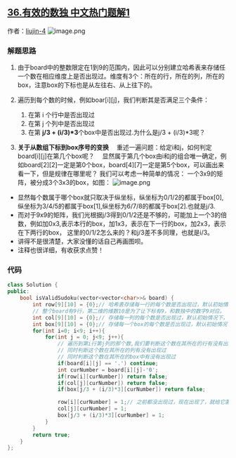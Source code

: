 ## [36.有效的数独 中文热门题解1](https://leetcode.cn/problems/valid-sudoku/solutions/100000/36-jiu-an-zhao-cong-zuo-wang-you-cong-shang-wang-x)

作者：[liujin-4](https://leetcode.cn/u/liujin-4)
![image.png](https://pic.leetcode-cn.com/46f8eb7af960a2ec2be673ae89dfdbab53c4a6379ec272ec887e4f70c27ce3b8-image.png)

### 解题思路
1. 由于board中的整数限定在1到9的范围内，因此可以分别建立哈希表来存储任一个数在相应维度上是否出现过。维度有3个：所在的行，所在的列，所在的box，注意box的下标也是从左往右、从上往下的。
2. 遍历到每个数的时候，例如boar[i][j]，我们判断其是否满足三个条件：
    1. 在第 i 个行中是否出现过
    2. 在第 j 个列中是否出现过
    3. 在第   **j/3 + (i/3)*3**个box中是否出现过.为什么是j/3 + (i/3)*3呢？

3. **关于从数组下标到box序号的变换**
    &emsp;重述一遍问题：给定i和j，如何判定board[i][j]在第几个box呢？
    &emsp;显然属于第几个box由i和j的组合唯一确定，例如board[2][2]一定是第0个box，board[4][7]一定是第5个box，可以画出来看一下，但是规律在哪里呢？
    我们可以考虑一种简单的情况： 一个3x9的矩阵，被分成3个3x3的box，如图：
![image.png](https://pic.leetcode-cn.com/594849e1535fcc75ba0959317195e48f9555c20700530a52c83a12e08e912c70-image.png)

- 显然每个数属于哪个box就只取决于纵坐标，纵坐标为0/1/2的都属于box[0],纵坐标为3/4/5的都属于box[1],纵坐标为6/7/8的都属于box[2].也就是j/3.
- 而对于9x9的矩阵，我们光根据j/3得到0/1/2还是不够的，可能加上一个3的倍数，例如加0x3,表示本行的box，加1x3，表示在下一行的box，加2x3，表示在下两行的box， 这里的0/1/2怎么来的？和j/3差不多同理，也就是i/3。
- 讲得不是很清楚，大家没懂的话自己再画图呗。
- 注释也很详细，有收获求点赞！

### 代码

```cpp
class Solution {
public:
    bool isValidSudoku(vector<vector<char>>& board) {
        int row[9][10] = {0};// 哈希表存储每一行的每个数是否出现过，默认初始情况下，每一行每一个数都没有出现过
        // 整个board有9行，第二维的维数10是为了让下标有9，和数独中的数字9对应。
        int col[9][10] = {0};// 存储每一列的每个数是否出现过，默认初始情况下，每一列的每一个数都没有出现过
        int box[9][10] = {0};// 存储每一个box的每个数是否出现过，默认初始情况下，在每个box中，每个数都没有出现过。整个board有9个box。
        for(int i=0; i<9; i++){
            for(int j = 0; j<9; j++){
                // 遍历到第i行第j列的那个数,我们要判断这个数在其所在的行有没有出现过，
                // 同时判断这个数在其所在的列有没有出现过
                // 同时判断这个数在其所在的box中有没有出现过
                if(board[i][j] == '.') continue;
                int curNumber = board[i][j]-'0';
                if(row[i][curNumber]) return false; 
                if(col[j][curNumber]) return false;
                if(box[j/3 + (i/3)*3][curNumber]) return false;

                row[i][curNumber] = 1;// 之前都没出现过，现在出现了，就给它置为1，下次再遇见就能够直接返回false了。
                col[j][curNumber] = 1;
                box[j/3 + (i/3)*3][curNumber] = 1;
            }
        }
        return true;
    }
};
```